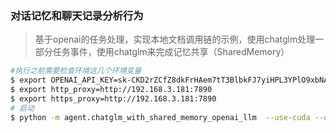 ### 对话记忆和聊天记录分析行为

> 基于openai的任务处理，实现本地文档调用链的示例，使用chatglm处理一部分任务事件，使用chatglm来完成记忆共享（SharedMemory）

```bash
#执行之前需要检查环境这几个环境变量
$ export OPENAI_API_KEY=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
$ export http_proxy=http://192.168.3.181:7890
$ export https_proxy=http://192.168.3.181:7890
# 启动
$ python -m agent.chatglm_with_shared_memory_openai_llm  --use-cuda --dialogue-path=/media/gpt4-pdf-chatbot-langchain/langchain-ChatGLM/content/state_of_the_history.txt

```

